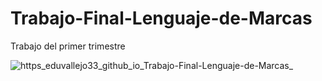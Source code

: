 # Trabajo-Final-Lenguaje-de-Marcas
Trabajo del primer trimestre

![https_eduvallejo33_github_io_Trabajo-Final-Lenguaje-de-Marcas_](https://user-images.githubusercontent.com/50503714/152857128-00cef495-f17d-4336-aab0-5f166d41c233.jpg)
